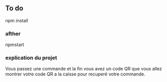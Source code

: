 
## To do

npm install

### afther

npmstart

### explication du projet
Vous passez une commande et la fin vous avez un code QR que vous allez montrer votre code QR a la caisse pour recuperé votre commande.



